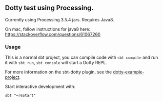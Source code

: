 ## Dotty test using Processing. 

Currently using Processing 3.5.4 jars. Requires Java8.

On mac, follow instructions for java8 here: https://stackoverflow.com/questions/61067260

### Usage

This is a normal sbt project, you can compile code with `sbt compile` and run it
with `sbt run`, `sbt console` will start a Dotty REPL.

For more information on the sbt-dotty plugin, see the
[dotty-example-project](https://github.com/lampepfl/dotty-example-project/blob/master/README.md).


Start interactive development with:

```
sbt "~reStart"
```
